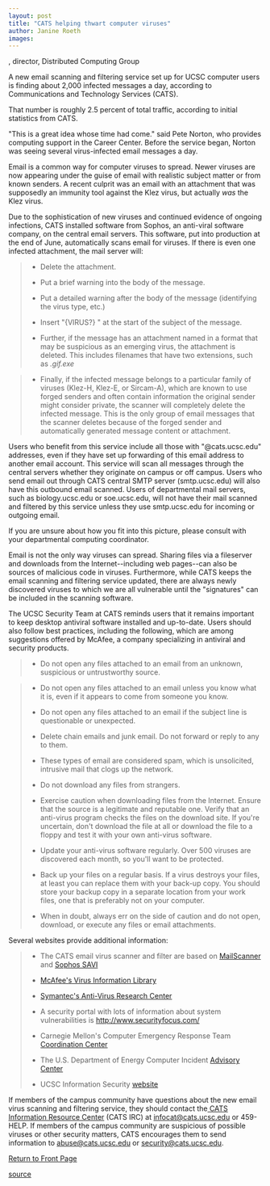 ```yaml
---
layout: post
title: "CATS helping thwart computer viruses"
author: Janine Roeth
images:
---
```


, director, Distributed Computing Group

A new email scanning and filtering service set up for UCSC computer users is finding about 2,000 infected messages a day, according to Communications and Technology Services (CATS).  

That number is roughly 2.5 percent of total traffic, according to initial statistics from CATS.  

"This is a great idea whose time had come." said Pete Norton, who provides computing support in the Career Center. Before the service began, Norton was seeing several virus-infected email messages a day.   
  
Email is a common way for computer viruses to spread. Newer viruses are now appearing under the guise of email with realistic subject matter or from known senders. A recent culprit was an email with an attachment that was supposedly an immunity tool against the Klez virus, but actually _was_ the Klez virus.  

Due to the sophistication of new viruses and continued evidence of ongoing infections, CATS installed software from Sophos, an anti-viral software company, on the central email servers. This software, put into production at the end of June, automatically scans email for viruses. If there is even one infected attachment, the mail server will:  

> * Delete the attachment.
>
> * Put a brief warning into the body of the message.
>
> * Put a detailed warning after the body of the message (identifying the virus type, etc.)
>
> * Insert "{VIRUS?} " at the start of the subject of the message.
>
> * Further, if the message has an attachment named in a format that may be suspicious as an emerging virus, the attachment is deleted. This includes filenames that have two extensions, such as _.gif.exe_   

>
> * Finally, if the infected message belongs to a particular family of viruses (Klez-H, Klez-E, or Sircam-A), which are known to use forged senders and often contain information the original sender might consider private, the scanner will completely delete the infected message. This is the only group of email messages that the scanner deletes because of the forged sender and automatically generated message content or attachment.

Users who benefit from this service include all those with "@cats.ucsc.edu" addresses, even if they have set up forwarding of this email address to another email account. This service will scan all messages through the central servers whether they originate on campus or off campus. Users who send email out through CATS central SMTP server (smtp.ucsc.edu) will also have this outbound email scanned. Users of departmental mail servers, such as biology.ucsc.edu or soe.ucsc.edu, will not have their mail scanned and filtered by this service unless they use smtp.ucsc.edu for incoming or outgoing email.

If you are unsure about how you fit into this picture, please consult with your departmental computing coordinator.

Email is not the only way viruses can spread. Sharing files via a fileserver and downloads from the Internet--including web pages--can also be sources of malicious code in viruses. Furthermore, while CATS keeps the email scanning and filtering service updated, there are always newly discovered viruses to which we are all vulnerable until the "signatures" can be included in the scanning software.

The UCSC Security Team at CATS reminds users that it remains important to keep desktop antiviral software installed and up-to-date. Users should also follow best practices, including the following, which are among suggestions offered by McAfee, a company specializing in antiviral and security products.

> * Do not open any files attached to an email from an unknown, suspicious or untrustworthy source.

> * Do not open any files attached to an email unless you know what it is, even if it appears to come from someone you know.
>
> * Do not open any files attached to an email if the subject line is questionable or unexpected.
>
> * Delete chain emails and junk email. Do not forward or reply to any to them.
>
> * These types of email are considered spam, which is unsolicited, intrusive mail that clogs up the network.
>
> * Do not download any files from strangers.
>
> * Exercise caution when downloading files from the Internet. Ensure that the source is a legitimate and reputable one. Verify that an anti-virus program checks the files on the download site. If you're uncertain, don't download the file at all or download the file to a floppy and test it with your own anti-virus software.
>
> * Update your anti-virus software regularly. Over 500 viruses are discovered each month, so you'll want to be protected.
>
> * Back up your files on a regular basis. If a virus destroys your files, at least you can replace them with your back-up copy. You should store your backup copy in a separate location from your work files, one that is preferably not on your computer.
>
> * When in doubt, always err on the side of caution and do not open, download, or execute any files or email attachments.

Several websites provide additional information:  

> * The CATS email virus scanner and filter are based on [MailScanner][1] and [Sophos SAVI][2]
>
> * [McAfee's Virus Information Library][3]
>
> * [Symantec's Anti-Virus Research Center][4]
>
> * A security portal with lots of information about system vulnerabilities is [http://www.securityfocus.com/ ][5]
>
> * Carnegie Mellon's Computer Emergency Response Team [Coordination Center][6]
>
> * The U.S. Department of Energy Computer Incident [Advisory Center][7]
>
> * UCSC Information Security [website][8]

If members of the campus community have questions about the new email virus scanning and filtering service, they should contact the[ CATS Information Resource Center][9] (CATS IRC) at infocat@cats.ucsc.edu or 459-HELP. If members of the campus community are suspicious of possible viruses or other security matters, CATS encourages them to send information to [abuse@cats.ucsc.edu][10] or [security@cats.ucsc.edu][11].  
  

[Return to Front Page][12]

[1]: http://www.sng.ecs.soton.ac.uk/mailscanner
[2]: http://www.sophos.com
[3]: http://vil.nai.com
[4]: http://www.symantec.com/avcenter
[5]: http://www.securityfocus.com/
[6]: http://www.cert.org/
[7]: http://www.ciac.org/ciac/
[8]: http://www2.ucsc.edu/cats/nts/security/
[9]: mailto:mailto:infocat@cats.ucsc.edu
[10]: mailto:mailto:abuse@cats.ucsc.edu
[11]: mailto:mailto:security@cats.ucsc.edu
[12]: http://currents.ucsc.edu/

[source](http://www1.ucsc.edu/currents/02-03/07-08/viruses.html "Permalink to viruses")
